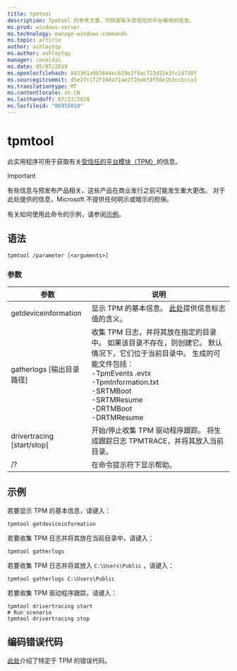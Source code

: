 ```yaml
---
title: tpmtool
description: Tpmtool 的参考文章，可获取有关受信任的平台模块的信息。
ms.prod: windows-server
ms.technology: manage-windows-commands
ms.topic: article
author: ashleytqy
ms.author: ashleytqy
manager: ronaldai
ms.date: 05/07/2019
ms.openlocfilehash: 843361a9b3844ecb29e2f9ac723d22e3fc14730f
ms.sourcegitcommit: d5e27c1f2f168a71ae272bebf8f50e1b3ccbcca3
ms.translationtype: MT
ms.contentlocale: zh-CN
ms.lasthandoff: 07/23/2020
ms.locfileid: "86955019"
---
```

# <a name="tpmtool"></a>tpmtool

此实用程序可用于获取有关[受信任的平台模块（TPM）](/windows/security/information-protection/tpm/trusted-platform-module-overview)的信息。

>[!IMPORTANT]
>有些信息与预发布产品相关，这些产品在商业发行之前可能发生重大更改。 对于此处提供的信息，Microsoft 不提供任何明示或暗示的担保。

有关如何使用此命令的示例，请参阅[示例](#tpmtool_examples)。

## <a name="syntax"></a>语法

```
tpmtool /parameter [<arguments>]
```
### <a name="parameters"></a>参数

|参数|说明|
|---------|-----------|
|getdeviceinformation|显示 TPM 的基本信息。 [此处](/windows/desktop/secprov/win32-tpm-isreadyinformation#parameters)提供信息标志值的含义。|
|gatherlogs [输出目录路径]|收集 TPM 日志，并将其放在指定的目录中。 如果该目录不存在，则创建它。 默认情况下，它们位于当前目录中。 生成的可能文件包括： </br>-TpmEvents .evtx</br>-TpmInformation.txt</br>-SRTMBoot</br>-SRTMResume</br>-DRTMBoot</br>-DRTMResume</br>|
|drivertracing [start/stop]|开始/停止收集 TPM 驱动程序跟踪。 将生成跟踪日志 TPMTRACE，并将其放入当前目录。|
|/?|在命令提示符下显示帮助。|

## <a name="examples"></a><a name=tpmtool_examples></a>示例

若要显示 TPM 的基本信息，请键入：
```
tpmtool getdeviceinformation
```
若要收集 TPM 日志并将其放在当前目录中，请键入：
```
tpmtool gatherlogs
```
若要收集 TPM 日志并将其放入 `C:\Users\Public` ，请键入：
```
tpmtool gatherlogs C:\Users\Public
```
若要收集 TPM 驱动程序跟踪，请键入：
```
tpmtool drivertracing start
# Run scenario
tpmtool drivertracing stop
```

## <a name="decoding-error-codes"></a>编码错误代码

[此处](/windows/desktop/com/com-error-codes-6)介绍了特定于 TPM 的错误代码。
